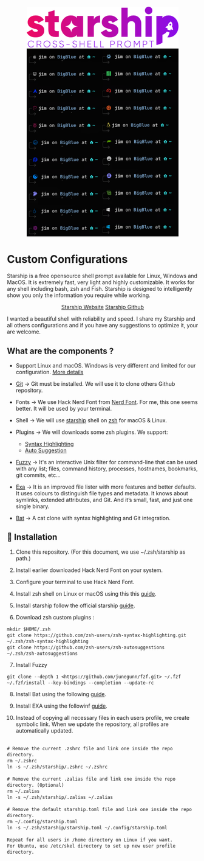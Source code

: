 <p align="center">
  <img
    width="400"
    src="https://raw.githubusercontent.com/starship/starship/master/media/logo.png"
    alt="Starship – Cross-shell prompt"
  />
    <img
    width="400"
    src="https://github.com/jimbytes/starship/blob/main/resources/shell.png"
    alt="Starship – Cross-shehell.pngll prompt"
  />
</p>

# Custom Configurations

Starship is a free opensource shell prompt available for Linux, Windows and MacOS. It is extremely fast, very light and highly customizable. It works for any shell including bash, zsh and Fish. Starship is designed to intelligently show you only the information you require while working.

<p align="center">
    <a href="https://starship.rs">Starship Website</a>
    <a href="https://starship.rs">Starship Github</a></p>

I wanted a beautiful shell with reliability and speed. I share my Starship and all others configurations and if you have any suggestions to optimize it, your are welcome.

## What are the components ?

- Support Linux and macOS. Windows is very different and limited for our configuration. [More details](./windows/README.MD)

- [Git](https://git-scm.com) -> Git must be installed. We will use it to clone others Github repository.

- Fonts -> We use Hack Nerd Font from [Nerd Font](https://www.nerdfonts.com). For me, this one seems better. It will be used by your terminal.

- Shell -> We will use [starship](https://starship.rs) shell on [zsh](https://zsh.sourceforge.io) for macOS & Linux.

- Plugins -> We will downloads some zsh plugins.
  We support:
  - [Syntax Highlighting](https://github.com/zsh-users/zsh-syntax-highlighting.git)
  - [Auto Suggestion](https://github.com/zsh-users/zsh-autosuggestions)

- [Fuzzy](https://github.com/junegunn/fzf) -> It's an interactive Unix filter for command-line that can be used with any list; files, command history, processes, hostnames, bookmarks, git commits, etc...

- [Exa](https://the.exa.website) -> It is an improved file lister with more features and better defaults. It uses colours to distinguish file types and metadata. It knows about symlinks, extended attributes, and Git. And it’s small, fast, and just one single binary.

- [Bat](https://githubc.com/sharkdp/bat) -> A cat clone with syntax highlighting and Git integration.

## 🚀 Installation

1. Clone this repository. (For this document, we use ~/.zsh/starship as path.)

2. Install earlier downloaded Hack Nerd Font on your system.

3. Configure your terminal to use Hack Nerd Font.

4. Install zsh shell on Linux or macOS using this this [guide](https://github.com/ohmyzsh/ohmyzsh/wiki/Installing-ZSH).

5. Install starship follow the official starship [guide](https://starship.rs/guide/#🚀-installation).

6. Download zsh custom plugins :

```
mkdir $HOME/.zsh
git clone https://github.com/zsh-users/zsh-syntax-highlighting.git  ~/.zsh/zsh-syntax-highlighting
git clone https://github.com/zsh-users/zsh-autosuggestions  ~/.zsh/zsh-autosuggestions
```

7. Install Fuzzy

```
git clone --depth 1 <https://github.com/junegunn/fzf.git> ~/.fzf
~/.fzf/install --key-bindings --completion --update-rc
```

8. Install Bat using the following [guide](https://github.com/sharkdp/bat#installation).

9. Install EXA using the followinf [guide](https://the.exa.website/install).

10. Instead of copying all necessary files in each users profile, we create symbolic link. When we update the repository, all profiles are automatically updated.

```

# Remove the current .zshrc file and link one inside the repo directory.
rm ~/.zshrc
ln -s ~/.zsh/starship/.zshrc ~/.zshrc

# Remove the current .zalias file and link one inside the repo directory. (Optional)
rm ~/.zalias
ln -s ~/.zsh/starship/.zalias ~/.zalias

# Remove the default starship.toml file and link one inside the repo directory.
rm ~/.config/starship.toml
ln -s ~/.zsh/starship/starship.toml ~/.config/starship.toml

Repeat for all users in /home directory on Linux if you want.
For Ubuntu, use /etc/skel directory to set up new user profile directory.

```
